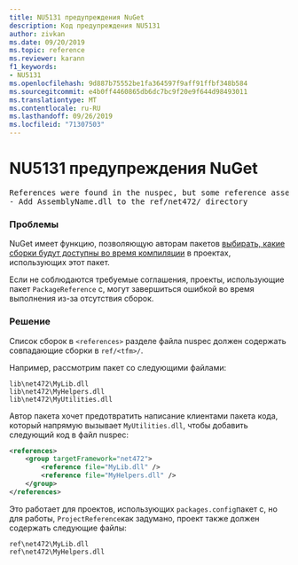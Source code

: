 ```yaml
---
title: NU5131 предупреждения NuGet
description: Код предупреждения NU5131
author: zivkan
ms.date: 09/20/2019
ms.topic: reference
ms.reviewer: karann
f1_keywords:
- NU5131
ms.openlocfilehash: 9d887b75552be1fa364597f9aff91ffbf348b584
ms.sourcegitcommit: e4b0ff4460865db6dc7bc9f20e9f644d98493011
ms.translationtype: MT
ms.contentlocale: ru-RU
ms.lasthandoff: 09/26/2019
ms.locfileid: "71307503"
---
```

# <a name="nuget-warning-nu5131"></a>NU5131 предупреждения NuGet

<pre>References were found in the nuspec, but some reference assemblies were not found in both the nuspec and ref folder. Add the following reference assemblies:
- Add AssemblyName.dll to the ref/net472/ directory</pre>

### <a name="issue"></a>Проблемы

NuGet имеет функцию, позволяющую авторам пакетов [выбирать, какие сборки будут доступны во время компиляции](https://docs.microsoft.com/en-gb/nuget/create-packages/select-assemblies-referenced-by-projects) в проектах, использующих этот пакет.

Если не соблюдаются требуемые соглашения, проекты, использующие пакет `PackageReference` с, могут завершиться ошибкой во время выполнения из-за отсутствия сборок.

### <a name="solution"></a>Решение

Список сборок в `<references>` разделе файла nuspec должен содержать совпадающие сборки в `ref/<tfm>/`.

Например, рассмотрим пакет со следующими файлами:

```text
lib\net472\MyLib.dll
lib\net472\MyHelpers.dll
lib\net472\MyUtilities.dll
```

Автор пакета хочет предотвратить написание клиентами пакета кода, который напрямую вызывает `MyUtilities.dll`, чтобы добавить следующий код в файл nuspec:

```xml
<references>
    <group targetFramework="net472">
        <reference file="MyLib.dll" />
        <reference file="MyHelpers.dll" />
    </group>
</references>
```

Это работает для проектов, использующих `packages.config`пакет с, но для работы, `ProjectReference`как задумано, проект также должен содержать следующие файлы:

```text
ref\net472\MyLib.dll
ref\net472\MyHelpers.dll
```
